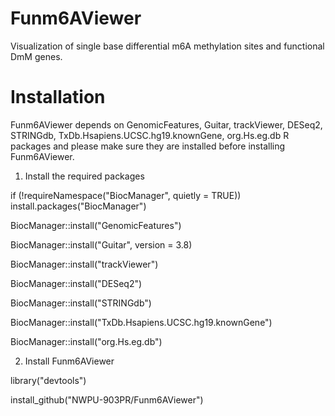 # Funm6AViewer
Visualization of single base differential m6A methylation sites and functional DmM genes.

# Installation

Funm6AViewer depends on GenomicFeatures, Guitar, trackViewer, DESeq2, STRINGdb, TxDb.Hsapiens.UCSC.hg19.knownGene, org.Hs.eg.db R packages and please make sure they are installed before installing Funm6AViewer.

1. Install the required packages

if (!requireNamespace("BiocManager", quietly = TRUE))
    install.packages("BiocManager")

BiocManager::install("GenomicFeatures")

BiocManager::install("Guitar", version = 3.8)

BiocManager::install("trackViewer")

BiocManager::install("DESeq2")

BiocManager::install("STRINGdb")

BiocManager::install("TxDb.Hsapiens.UCSC.hg19.knownGene")

BiocManager::install("org.Hs.eg.db")

2. Install Funm6AViewer

library("devtools")

install_github("NWPU-903PR/Funm6AViewer")
